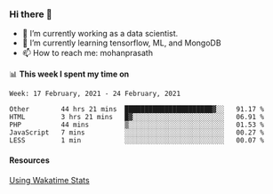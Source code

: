 ### Hi there 👋

- 🔭 I’m currently working as a data scientist.
- 🌱 I’m currently learning tensorflow, ML, and MongoDB
- 📫 How to reach me: mohanprasath

📊 **This week I spent my time on**
<!--START_SECTION:waka-->
```text
Week: 17 February, 2021 - 24 February, 2021

Other        44 hrs 21 mins  ██████████████████████▓░░   91.17 % 
HTML         3 hrs 21 mins   █▓░░░░░░░░░░░░░░░░░░░░░░░   06.91 % 
PHP          44 mins         ▒░░░░░░░░░░░░░░░░░░░░░░░░   01.53 % 
JavaScript   7 mins          ░░░░░░░░░░░░░░░░░░░░░░░░░   00.27 % 
LESS         1 min           ░░░░░░░░░░░░░░░░░░░░░░░░░   00.07 % 
```
<!--END_SECTION:waka-->

#### Resources
[Using Wakatime Stats](https://github.com/marketplace/actions/waka-readme)
